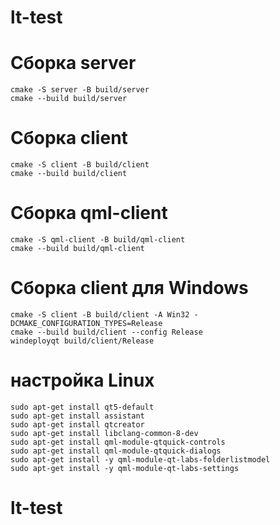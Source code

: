 # lt-test

# Сборка server
    cmake -S server -B build/server
    cmake --build build/server

# Сборка client
    cmake -S client -B build/client
    cmake --build build/client

# Сборка qml-client
    cmake -S qml-client -B build/qml-client
    cmake --build build/qml-client

# Сборка client для Windows
    cmake -S client -B build/client -A Win32 -DCMAKE_CONFIGURATION_TYPES=Release
    cmake --build build/client --config Release
    windeployqt build/client/Release

# настройка Linux
    sudo apt-get install qt5-default
    sudo apt-get install assistant
    sudo apt-get install qtcreator
    sudo apt-get install libclang-common-8-dev
    sudo apt-get install qml-module-qtquick-controls
    sudo apt-get install qml-module-qtquick-dialogs
    sudo apt-get install -y qml-module-qt-labs-folderlistmodel
    sudo apt-get install -y qml-module-qt-labs-settings

# lt-test
